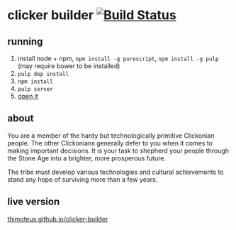 # clicker builder [![Build Status](https://travis-ci.org/Thimoteus/clicker-builder.svg)](https://travis-ci.org/Thimoteus/clicker-builder)

## running

1. install node + npm, `npm install -g purescript`, `npm install -g pulp` (may require bower to be installed)
2. `pulp dep install`
3. `npm install`
4. `pulp server`
5. [open it](http://localhost:1337/)

## about

You are a member of the hardy but technologically primitive Clickonian
people. The other Clickonians generally defer to you when it comes to making
important decisions. It is your task to shepherd your people through the
Stone Age into a brighter, more prosperous future.

The tribe must develop various technologies and cultural achievements
to stand any hope of surviving more than a few years.

## live version
[thimoteus.github.io/clicker-builder](http://thimoteus.github.io/clicker-builder)
